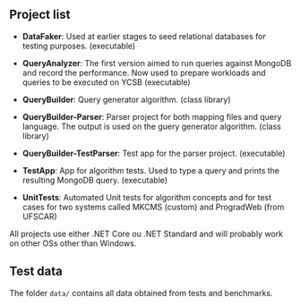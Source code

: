 ## Project list

* **DataFaker**: Used at earlier stages to seed relational databases for testing purposes. (executable)

* **QueryAnalyzer**: The first version aimed to run queries against MongoDB and record the performance. Now used to prepare workloads and queries to be executed on YCSB (executable)

* **QueryBuilder**: Query generator algorithm. (class library)

* **QueryBuilder-Parser**: Parser project for both mapping files and query language. The output is used on the guery generator algorithm. (class library)

* **QueryBuilder-TestParser**: Test app for the parser project. (executable)

* **TestApp**: App for algorithm tests. Used to type a query and prints the resulting MongoDB query. (executable)

* **UnitTests**: Automated Unit tests for algorithm concepts and for test cases for two systems called MKCMS (custom) and ProgradWeb (from UFSCAR)

All projects use either .NET Core ou .NET Standard and will probably work on other OSs other than Windows.

## Test data

The folder ``data/`` contains all data obtained from tests and benchmarks.